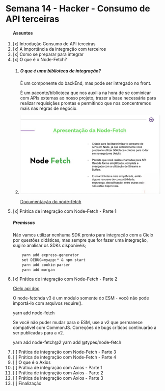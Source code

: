 # Semana 14 - Hacker - Consumo de API terceiras

<ol>
<h4>Assuntos</h4>
<li>[x] Introdução Consumo de API terceiras</li>
<li>[x] A importância da integração com terceiros</li>
<li>[x] Como se preparar para integrar</li>
<li>[x] O que é o Node-Fetch?<br/>
<ol>
<li>
<h5>O que é uma biblioteca de integração?</h5>
<p>
É um componente do backEnd, mas pode ser intregado no front. 
</p>
<p>É um paconte/biblioteca que nos auxilia na hora de se cominicar com APIs externas ao nosso projeto, trazer a base necessária para realizar requisiçães prontas e permitindo que nos concentremos mais nas regras de negócio.</p>
</li>
<li>
<img src="./img/1.png">
<br/>

<a href="https://www.npmjs.com/package/node-fetch">Documentação do node-fetch</a>

</li>
</ol>
</li>
<li>[x] Prática de integração com Node-Fetch - Parte 1
<h5>Premissas</h5>
<p>Não vamos utilizar nenhuma SDK pronto para integração com a Cielo por questões didáticas, mas sempre que for fazer uma integração, sugiro analisar os SDKs disponiveis;</p>

        yarn add express-generator
        set DEBUG=myapp:* & npm start
        yarn add cookie-parser
        yarn add morgan



</li>
<li>[x] Prática de integração com Node-Fetch - Parte 2

<a href="https://developercielo.github.io/manual/cielo-ecommerce#sobre-o-sandbox">Cielo api doc</a>
<p>O node-fetchda v3 é um módulo somente do ESM - você não pode importá-lo com arquivos require().</p>
<p>     yarn add node-fetch
</p>

<p>Se você não puder mudar para o ESM, use a v2 que permanece compatível com CommonJS. Correções de bugs críticos continuarão a ser publicadas para a v2.</p>
<p>
        yarn add node-fetch@2
        yarn add @types/node-fetch
</p>
</li>
<li>[ ] Prática de integração com Node-Fetch - Parte 3</li>
<li>[ ] Prática de integração com Node-Fetch - Parte 4</li>
<li>[ ] O que é o Axios</li>
<li>[ ] Prática de integração com Axios - Parte 1</li>
<li>[ ] Prática de integração com Axios - Parte 2</li>
<li>[ ] Prática de integração com Axios - Parte 3</li>
<li>[ ] Finalização</li>

</ol>